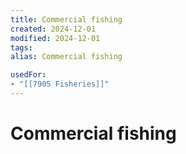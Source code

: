 ```yaml
---
title: Commercial fishing
created: 2024-12-01
modified: 2024-12-01
tags: 
alias: Commercial fishing

usedFor:
- "[[7905 Fisheries]]"
---
```

# Commercial fishing
